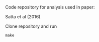 
Code repository for analysis used in paper:

Satta et al (2016)

Clone repository and run

```
make
````

